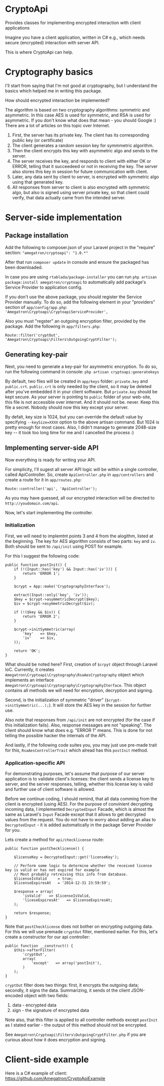 CryptoApi
=========

Provides classes for implementing encrypted interaction with client applications

Imagine you have a client application, written in C# e.g., which needs secure (encrypted) interaction with server API.

This is where CryptoApi can help.

# Cryptography basics #

I'll start from saying that I'm not good at cryptography, but I understand the basics which helped me in writing this package.

How should encrypted interaction be implemented?

The algorithm is based on two cryptography algorithms: symmetric and asymmetric. In this case AES is used for symmetric, and RSA is used for asymmetric. If you don't know what does that mean - you should Google :) There are a lot of articles on this topic over Internet.

1. First, the server has its private key. The client has its corresponding public key (or certificate)
2. The client generates a random session key for symmmetric algorithm.
3. Then the client encrypts this key with asymmetric algo and sends to the server.
4. The server receives the key, and responds to client with either OK or ERROR, telling that it succeedeed or not in receiving the key. The server also stores this key in session for future communication with client.
5. Later, any data sent by client to server, is encrypted with symmetric algo using that generated key.
6. All responses from server to client is also encrypted with symmetric algo, but also is signed using server private key, so that client could verify, that data actually came from the intended server.

# Server-side implementation #

## Package installation ##

Add the following to composer.json of your Laravel project in the "require" section:
`"amegatron/cryptoapi": "1.0.*"`

After that run `composer update` in console and ensure the packaged has been downloaded.

In case you are using `rtablada/package-installer` you can run `php artisan package:install amegatron/cryptoapi` to automatically add package's Service Provider to application config.

If you don't use the above package, you should register the Service Provider manually. To do so, add the following element in your "providers" section of `app/config/app.php`: `'Amegatron\Cryptoapi\CryptoapiServiceProvider',`

Also you must "regster" an outgoing encryption filter, provided by the package. Add the following in `app/filters.php`:

`Route::filter('cryptOut', 'Amegatron\Cryptoapi\Filters\OutgoingCryptFilter');`

## Generating key-pair ##

Next, you need to generate a key-pair for asymmetric encryption. To do so, run the following command in console:
`php artisan cryptoapi:generatekeys`

By default, two files will be created in `app/keys` folder: `private.key` and `public.crt`. `public.crt` is only needed by the client, so it may be deleted after you've embedded it in your client software. But `private.key` should be kept secure. As your server is pointing to `public` folder of your web-site, this file is not accessible over internet. And it should not be. never. Keep this file a secret. Nobody should now this key except your server.

By defalt, key size is 1024, but you can override the default value by specifying `--keySize=XXXX` option to the above artisan command. But 1024 is pretty enough for most cases. Also, I didn't manage to generate 2048-size key -- it took too long time for me and I cancelled the process :)

## Implementing server-side API ##

Now everything is ready for writing your API.

For simplicity, I'll sugest all server API logic will be within a single controller, called ApiController. So, create `ApiController.php` in `app/controllers` and create a route for it in `app/routes.php`:

`Route::controller('api', 'ApiController');`

As you may have guessed, all our encrypted interaction will be directed to `http://youdomain.com/api`.

Now, let's start implementing the controller.

### Initialization ###

First, we will need to implemtnt points 3 and 4 from the alogithm, listed at the beginning. The key for AES algorithm consists of two parts: `key` and `iv`. Both should be sent to `/api/init` using POST for example.

For this I suggest the following code:

```
public function postInit() {
    if (!(Input::has('key') && Input::has('iv'))) {
        return 'ERROR 1';
    }

    $crypt = App::make('CryptographyInterface');

    extract(Input::only('key', 'iv'));
    $key = $crypt->asymmetricDecrypt($key);
    $iv = $crypt->asymmetricDecrypt($iv);

    if (!($key && $iv)) {
        return 'ERROR 2';
    }

    $crypt->initSymmetric(array(
        'key'   => $key,
        'iv'    => $iv,
    ));

    return 'OK';
}
```

What should be noted here? First, creation of `$crpyt` object through Laravel IoC. Currently, it creates `Amegatron\Cryptoapi\Cryptography\RsaAesCryptography` object which implements an interface `Amegatron\Cryptoapi\Cryptography\CryptographyIterface`. This object contains all methods we will need for encryption, decryption and signing.

Second, is the initialization of symmetric "driver" (`$crypt->initSymmetric(...);`). It will store the AES key in the session for further use.

Also note that responses from `/api/init` are not encrypted (for the case if this initialization fails). Also, response messages are not "speaking". The client should know what does e.g. "ERROR 1" means. This is done for not telling the possible hacker the internals of the API.

And lastly, if the following code suites you, you may just use pre-made trait for this, `RsaAesControllerTrait` which alread has this `postInit` method.

### Application-specific API ###

For demonstrating purposes, let's assume that purpose of our server application is to validate client's licenses: the client sends a license key to server, and the server responses, telling, whether this license key is valid and further use of client software is allowed.

Before we continue coding, I should remind, that all data comming from the client is encrypted (using AES). For the purpose of convinient decrypting incoming data, I implemented `DecryptedInput` Facade, which is almost the same as Laravel's `Input` Facade except that it allows to get decrypted values from the request. You do not have to worry about adding an alias to `DecryptedInput` - it is added automatically in the package Server Provider for you.

Lets create a method for `api/checklicense` route:

```
public function postChecklicense() {

    $licenseKey = DecryptedInput::get('licenseKey');

    // Perform some logic to determine whether the received license key is valid or has not expired for example
    // Most probably retreiving this info from database.
    $licenseIsValid     = true;
    $licenseExpiresAt   = '2014-12-31 23:59:59';

    $response = array(
        'isValid'   => $licenseIsValid,
        'liceseExpiresAt'   => $licenseExpiresAt;
    );

    return $response;
}
```

Note that `postChecklicense` does not bother on encrypting outgoing data. For this we will use premade `cryptOut` filter, mentioned earlier. For this, let's create a constructor for our api controller:

```
public function __construct() {
    $this->afterFilter(
        'cryptOut',
        array(
            'except'   => array('postInit'),
        )
    );
}
```

`cryptOut` filter does two things: first, it encrypts the outgoing data; secondly, it signs the data. Summarizing, it sends ot the client JSON-encoded object with two fields:
1. data - encrypted data
2. sign - the signature of encrypted data

Note also, that this filter is applied to all controller methods except `postInit` as I stated earlier - the output of this method should not be encrypted.

See `Amegatron\Cryptoapi\Filters\OutgoingCryptFilter.php` if you are curious about how it does encryption and signing.

# Client-side example #

Here is a C# example of client: https://github.com/Amegatron/CryptoApiExample
